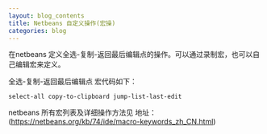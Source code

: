 ```yaml
---
layout: blog_contents
title: Netbeans 自定义操作(宏操)
categories: blog
---
```


在netbeans 定义全选-复制-返回最后编辑点的操作。可以通过录制宏，也可以自己编辑宏来定义。 

全选-复制-返回最后编辑点  宏代码如下：

```
select-all copy-to-clipboard jump-list-last-edit
```

netbeans 所有宏列表及详细操作方法见 地址：(https://netbeans.org/kb/74/ide/macro-keywords_zh_CN.html)
